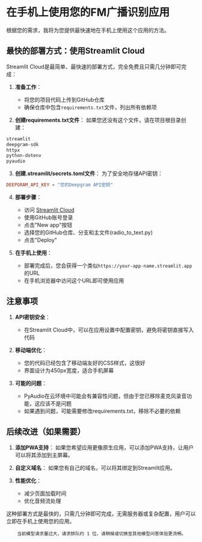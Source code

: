 # 在手机上使用您的FM广播识别应用

根据您的需求，我将为您提供最快速地在手机上使用这个应用的方法。

## 最快的部署方式：使用Streamlit Cloud

Streamlit Cloud是最简单、最快速的部署方式，完全免费且只需几分钟即可完成：

1. **准备工作**：
   
   - 将您的项目代码上传到GitHub仓库
   - 确保仓库中包含`requirements.txt`文件，列出所有依赖项

2. **创建requirements.txt文件**：
   如果您还没有这个文件，请在项目根目录创建：

```python:e:\frkpy\15_Radio_to_Text\requirements.txt
streamlit
deepgram-sdk
httpx
python-dotenv
pyaudio
```

3. **创建.streamlit/secrets.toml文件**：
   为了安全地存储API密钥：

```toml:e:\frkpy\15_Radio_to_Text\.streamlit\secrets.toml
DEEPGRAM_API_KEY = "您的Deepgram API密钥"
```

4. **部署步骤**：
   
   - 访问 [Streamlit Cloud](https://streamlit.io/cloud)
   - 使用GitHub账号登录
   - 点击"New app"按钮
   - 选择您的GitHub仓库、分支和主文件(radio_to_text.py)
   - 点击"Deploy"

5. **在手机上使用**：
   
   - 部署完成后，您会获得一个类似`https://your-app-name.streamlit.app`的URL
   - 在手机浏览器中访问这个URL即可使用应用

## 注意事项

1. **API密钥安全**：
   
   - 在Streamlit Cloud中，可以在应用设置中配置密钥，避免将密钥直接写入代码

2. **移动端优化**：
   
   - 您的代码已经包含了移动端友好的CSS样式，这很好
   - 界面设计为450px宽度，适合手机屏幕

3. **可能的问题**：
   
   - PyAudio在云环境中可能会有兼容性问题，但由于您已移除麦克风录音功能，这应该不是问题
   - 如果遇到问题，可能需要修改requirements.txt，移除不必要的依赖

## 后续改进（如果需要）

1. **添加PWA支持**：
   如果您希望应用更像原生应用，可以添加PWA支持，让用户可以将其添加到主屏幕。

2. **自定义域名**：
   如果您有自己的域名，可以将其绑定到Streamlit应用。

3. **性能优化**：
   
   - 减少页面加载时间
   - 优化音频流处理

这种部署方式是最快的，只需几分钟即可完成，无需服务器或复杂配置，用户可以立即在手机上使用您的应用。

        当前模型请求量过大，请求排队约 1 位，请稍候或切换至其他模型问答体验更流畅。
